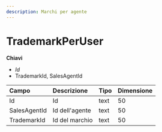 ```yaml
---
description: Marchi per agente
---
```

# TrademarkPerUser

**Chiavi**

- *Id*
- TrademarkId, SalesAgentId

| Campo | Descrizione | Tipo | Dimensione | 
| :--- | :--- | :--- | :--- |
| Id | Id | text | 50 |
| SalesAgentId | Id dell'agente | text | 50 |
| TrademarkId | Id del marchio | text | 50 |


